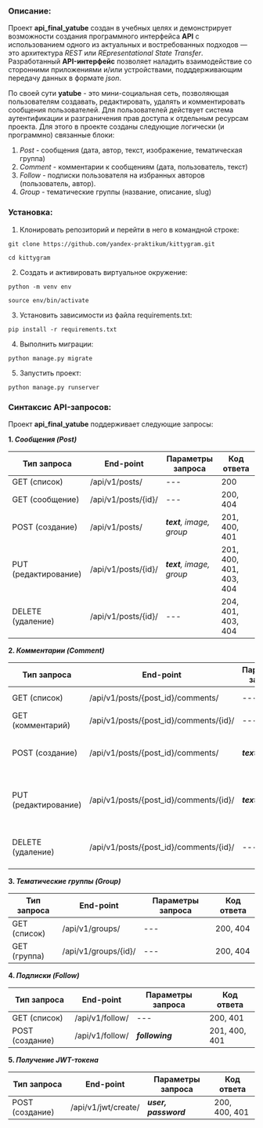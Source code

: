 ### **Описание:**

Проект **api_final_yatube** создан в учебных целях и демонстрирует
возможности создания программного интерфейса **API** с использованием
одного из актуальных и востребованных подходов — это архитектура *REST*
или *REpresentational State Transfer*.
Разработанный **API-интерфейс** позволяет наладить взаимодействие со
сторонними приложениями и/или устройствами, подддерживающим передачу данных
в формате *json*.

По своей сути **yatube** - это мини-социальная сеть, позволяющая пользователям
создавать, редактировать, удалять и комментировать сообщения пользователей.
Для пользователей действует система аутентификации и разграничения прав
доступа к отдельным ресурсам проекта.
Для этого в проекте созданы следующие логически (и программно) связанные блоки:
1. *Post* - сообщения (дата, автор, текст, изображение, тематическая группа)
2. *Comment* - комментарии к сообщениям (дата, пользователь, текст)
3. *Follow* - подписки пользователя на избранных авторов (пользователь, автор).
4. *Group* - тематические группы (название, описание, slug)


### **Установка:**

1. Клонировать репозиторий и перейти в него в командной строке:

```
git clone https://github.com/yandex-praktikum/kittygram.git

cd kittygram
```

2. Cоздать и активировать виртуальное окружение:

```
python -m venv env

source env/bin/activate
```

3. Установить зависимости из файла requirements.txt:

```
pip install -r requirements.txt
```

4. Выполнить миграции:

```
python manage.py migrate
```

5. Запустить проект:

```
python manage.py runserver
```

### **Синтаксис API-запросов:**

Проект **api_final_yatube** поддерживает следующие запросы:

**1. *Сообщения (Post)***

Тип запроса|End-point|Параметры запроса|Код ответа|
------- | -------------|-------|---|
GET (список)| /api/v1/posts/|---| 200
GET (сообщение)| /api/v1/posts/{id}/|---| 200, 404
POST (создание)| /api/v1/posts/|***text**, image, group* | 201, 400, 401
PUT (редактирование)| /api/v1/posts/{id}/ | ***text**, image, group* | 201, 400, 401, 403, 404
DELETE (удаление)| /api/v1/posts/{id}/ | --- | 204, 401, 403, 404

**2. *Комментарии (Comment)***

Тип запроса|End-point|Параметры запроса|Код ответа|
------- | -------------|-------|---|
GET (список)| /api/v1/posts/{post_id}/comments/|---| 200, 404
GET (комментарий)| /api/v1/posts/{post_id}/comments/{id}/|---| 200, 404
POST (создание)| /api/v1/posts/{post_id}/comments/|***text***| 201, 400, 401, 404
PUT (редактирование)| /api/v1/posts/{post_id}/comments/{id}/|***text***| 200, 400, 401, 403, 404
DELETE (удаление)| /api/v1/posts/{post_id}/comments/{id}/|---| 204, 401, 403, 404

**3. *Тематические группы (Group)***

Тип запроса|End-point|Параметры запроса|Код ответа|
------- | -------------|-------|---|
GET (список)| /api/v1/groups/|---| 200, 404
GET (группа)| /api/v1/groups/{id}/|---| 200, 404

**4. *Подписки (Follow)***

Тип запроса|End-point|Параметры запроса|Код ответа|
------- | -------------|-------|---|
GET (список)| /api/v1/follow/|---| 200, 401
POST (создание)| /api/v1/follow/|***following***| 201, 400, 401

**5. *Получение JWT-токена***

Тип запроса|End-point|Параметры запроса|Код ответа|
------- | -------------|-------|---|
POST (создание)| /api/v1/jwt/create/|***user, password***| 200, 400, 401
